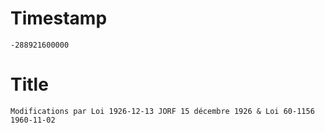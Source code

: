 # Timestamp
```
-288921600000
```

# Title
```
Modifications par Loi 1926-12-13 JORF 15 décembre 1926 & Loi 60-1156 1960-11-02
```